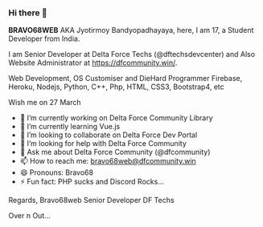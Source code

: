 ### Hi there 👋

<!--
**BRAVO68WEB/BRAVO68WEB** is a ✨ _special_ ✨ repository because its `README.md` (this file) appears on your GitHub profile.

Here are some ideas to get you started:
-->
**BRAVO68WEB** AKA Jyotirmoy Bandyopadhayaya, here, I am 17, a Student Developer from India.

I am Senior Developer at Delta Force Techs (@dftechsdevcenter) and Also Website Administrator at https://dfcommunity.win/.

Web Development, OS Customiser and DieHard Programmer
Firebase, Heroku, Nodejs, Python, C++, Php, HTML, CSS3, Bootstrap4, etc

Wish me on 27 March

- 🔭 I’m currently working on Delta Force Community Library
- 🌱 I’m currently learning Vue.js
- 👯 I’m looking to collaborate on Delta Force Dev Portal
- 🤔 I’m looking for help with Delta Force Community
- 💬 Ask me about Delta Force Community (@dfcommunity)
- 📫 How to reach me: bravo68web@dfcommunity.win
- 😄 Pronouns: Bravo68
- ⚡ Fun fact: PHP sucks and Discord Rocks...

Regards,
Bravo68web
Senior Developer
DF Techs

Over n Out...
